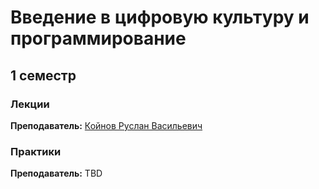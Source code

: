 # Введение в цифровую культуру и программирование

## 1 семестр

### Лекции

**Преподаватель:** [Койнов Руслан Васильевич](https://isu.ifmo.ru/person/114559)

### Практики

**Преподаватель:** TBD
